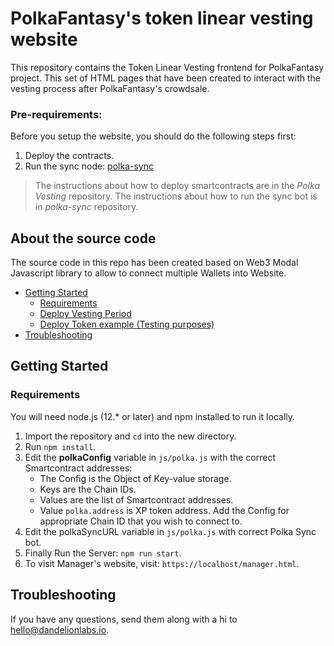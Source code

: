 # PolkaFantasy's token linear vesting website
This repository contains the Token Linear Vesting frontend for PolkaFantasy project. This set of HTML pages that have been created to interact with the vesting process after PolkaFantasy's crowdsale.

### Pre-requirements:
Before you setup the website, you should do the following steps first:
1. Deploy the contracts.
2. Run the sync node: [polka-sync](https://github.com/ahmetson/polka-sync)

> The instructions about how to deploy smartcontracts are in the *Polka Vesting* repository.
> The instructions about how to run the sync bot is in *polka-sync* repository.

## About the source code

The source code in this repo has been created based on Web3 Modal Javascript library to allow to connect multiple Wallets into Website.

- [Getting Started](#getting-started)
  - [Requirements](#requirements)
  - [Deploy Vesting Period](#deploy-vesting-period)
  - [Deploy Token example (Testing purposes)](#deploy-token-example)
- [Troubleshooting](#troubleshooting)

## Getting Started

### Requirements
You will need node.js (12.* or later) and npm installed to run it locally. 

1. Import the repository and `cd` into the new directory.
2. Run `npm install`.
3. Edit the **polkaConfig** variable in `js/polka.js` with the correct Smartcontract addresses:
   - The Config is the Object of Key-value storage.
   - Keys are the Chain IDs.
   - Values are the list of Smartcontract addresses.
   - Value `polka.address` is XP token address.
   Add the Config for appropriate Chain ID that you wish to connect to.
4. Edit the polkaSyncURL variable in `js/polka.js` with correct Polka Sync bot. 
6. Finally Run the Server: `npm run start`.
7. To visit Manager's website, visit: `https://localhost/manager.html`.

## Troubleshooting

If you have any questions, send them along with a hi to hello@dandelionlabs.io.
